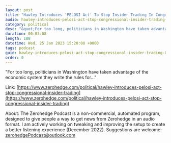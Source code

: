 ```yaml
---
layout: post
title: "Hawley Introduces 'PELOSI Act' To Stop Insider Trading In Congress"
audio: hawley-introduces-pelosi-act-stop-congressional-insider-trading-0
category: political
desc: "&quot;For too long, politicians in Washington have taken advantage of the economic system they write the rules for...&quot;"
duration: 00:03:08
length: 188
datetime: Wed, 25 Jan 2023 15:20:00 +0000
tags: podcast
guid: hawley-introduces-pelosi-act-stop-congressional-insider-trading-0
order: 0
---
```

&quot;For too long, politicians in Washington have taken advantage of the economic system they write the rules for...&quot;

Link: [https://www.zerohedge.com/political/hawley-introduces-pelosi-act-stop-congressional-insider-trading](https://www.zerohedge.com/political/hawley-introduces-pelosi-act-stop-congressional-insider-trading)

About: The Zerohedge Podcast is a non-commercial, automated program, designed to give people a way to get news from Zerohedge in an audio format.  I am actively working on tweaking and improving the setup to create a better listening experience (December 2022).  Suggestions are welcome: [zerohedgePodcast@outlook.com](mailto:zerohedgePodcast@outlook.com)